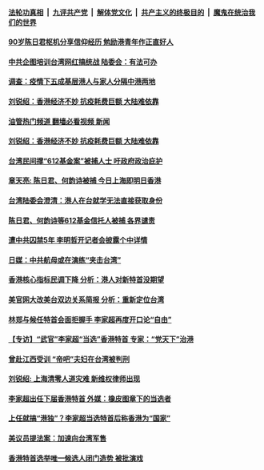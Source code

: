 ####  [法轮功真相](../../../../basic/blob/master/README.md?t=05162301) &nbsp;|&nbsp; [九评共产党](../../../../9ping.md/blob/master/README.md?t=05162301) &nbsp;|&nbsp; [解体党文化](../../../../jtdwh.md/blob/master/README.md?t=05162301)  &nbsp;|&nbsp; [共产主义的终极目的](../../../../gczydzjmd.md/blob/master/README.md?t=05162301) &nbsp;|&nbsp; [魔鬼在统治我们的世界](../../../../mgztzwmdsj.md/blob/master/README.md?t=05162301) 

#### [90岁陈日君枢机分享信仰经历 勉励港青年作正直好人](../pages/soh55/620852.md?t=05162301) 
#### [中共企图培训台湾网红搞统战 陆委会：有法可办](../pages/soh55/620801.md?t=05162301) 
#### [调查：疫情下五成基层港人与家人分隔中港两地](../pages/soh55/620681.md?t=05162301) 
#### [刘锐绍：香港经济不妙 抗疫耗费巨额 大陆难依靠](../pages/soh55/620678.md?t=05162301) 
#### [油管热门频道 翻墙必看视频 新闻](http://45.76.130.85:81/youtube.html?05162301)
#### [刘锐绍：香港经济不妙 抗疫耗费巨额 大陆难依靠](../pages/soh55/620678.md?t=05162301) 
#### [台湾民间撑“612基金案”被捕人士 吁政府政治庇护](../pages/soh55/620191.md?t=05162301) 
#### [章天亮: 陈日君、何韵诗被捕 今日上海即明日香港](../pages/soh55/620035.md?t=05162301) 
#### [台湾陆委会澄清：港人在台就学无法直接获取身份](../pages/soh55/619900.md?t=05162301) 
#### [陈日君、何韵诗等612基金信托人被捕 各界谴责](../pages/soh55/619702.md?t=05162301) 
#### [遭中共囚禁5年 李明哲开记者会披露个中详情](../pages/soh55/619633.md?t=05162301) 
#### [日媒：中共航母或在演练“夹击台湾”](../pages/soh55/619651.md?t=05162301) 
#### [香港核心指标民调下降 分析：港人对新特首没期望](../pages/soh55/619579.md?t=05162301) 
#### [美官网大改美台双边关系简报 分析：重新定位台湾](../pages/soh55/619447.md?t=05162301) 
#### [林郑与候任特首会面拒握手 李家超再度开口论“自由”](../pages/soh55/619156.md?t=05162301) 
#### [【专访】“武官”李家超“当选”香港特首 专家：“党天下”治港](../pages/soh55/619081.md?t=05162301) 
#### [曾赴江西受训 “帝吧”夫妇在台湾被判刑](../pages/soh55/619114.md?t=05162301) 
#### [刘锐绍: 上海清零人道灾难 新维权律师出现](../pages/soh55/618979.md?t=05162301) 
#### [李家超出任下届香港特首 外媒：橡皮图章下的当选者](../pages/soh55/618967.md?t=05162301) 
#### [上任就搞“港独”？李家超当选特首后称香港为“国家”](../pages/soh55/618946.md?t=05162301) 
#### [美议员提法案：加速向台湾军售](../pages/soh55/618922.md?t=05162301) 
#### [香港特首选举唯一候选人闭门造势 被批演戏](../pages/soh55/618928.md?t=05162301) 
<img src='http://gfw-breaker.win/goodnews/indexes/soh55.md' width='0px' height='0px'/>
